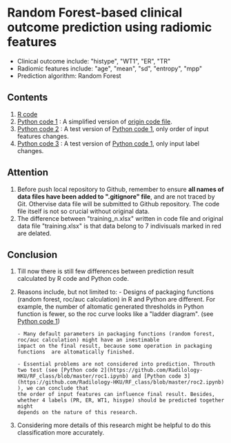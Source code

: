 # Random Forest-based clinical outcome prediction using radiomic features
- Clinical outcome include: "histype", "WT1", "ER", "TR"
- Radiomic features include: "age", "mean", "sd", "entropy", "mpp"
- Prediction algorithm: Random Forest

## Contents
1. [R code](https://github.com/Radilology-HKU/RF_class/blob/master/RF_Prediction_radioinfo.R) 
2. [Python code 1](https://github.com/Radilology-HKU/RF_class/blob/master/roc.ipynb) : A simplified version
of [origin code file](https://github.com/Radilology-HKU/RF_class/blob/master/open_img_train_rf.ipynb). 
3. [Python code 2](https://github.com/Radilology-HKU/RF_class/blob/master/roc1.ipynb) : A test version 
of [Python code 1](https://github.com/Radilology-HKU/RF_class/blob/master/roc.ipynb), only order of input features changes. 
4. [Python code 3](https://github.com/Radilology-HKU/RF_class/blob/master/roc2.ipynb) : A test version 
of [Python code 1](https://github.com/Radilology-HKU/RF_class/blob/master/roc.ipynb), only input label changes. 


## Attention
1. Before push local repository to Github, remember to ensure **all names of data files have been added to ".gitignore" file**, 
and are not traced by Git. Othervise data file will be submitted to Github repository. The code file itself is not so crucial without
original data. 
2. The difference between "training_n.xlsx" written in code file and original data file "training.xlsx" is that 
data belong to 7 indivisuals marked in red are delated. 


## Conclusion
1. Till now there is still few differences between prediction result calculated by R code and Python code. 
2. Reasons include, but not limited to: 
       - Designs of packaging functions (random forest, roc/auc calculation) in R and Python are different. 
       For example, the number of altomatic generated thresholds in Python function is fewer, so the roc curve 
       looks like a "ladder diagram". (see [Python code 1](https://github.com/Radilology-HKU/RF_class/blob/master/roc.ipynb))
       
       - Many default parameters in packaging functions (random forest, roc/auc calculation) might have an inestimable 
       impact on the final result, because some operation in packaging functions  are altomatically finished. 
       
       - Essential problems are not considered into prediction. Throuth two test (see [Python code 2](https://github.com/Radilology-HKU/RF_class/blob/master/roc1.ipynb) and [Python code 3](https://github.com/Radilology-HKU/RF_class/blob/master/roc2.ipynb) ), we can conclude that 
       the order of input features can influence final result. Besides, whether 4 labels (PR, ER, WT1, hisype) should be predicted together might 
       depends on the nature of this research. 
3. Considering more details of this research might be helpful to do this classification more accurately. 
